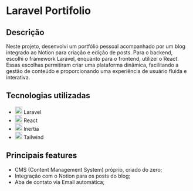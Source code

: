 # Laravel Portifolio
## Descrição
Neste projeto, desenvolvi um portfólio pessoal acompanhado por um blog integrado ao Notion para criação e edição de posts. Para o backend, escolhi o framework Laravel, enquanto para o frontend, utilizei o React. Essas escolhas permitiram criar uma plataforma dinâmica, facilitando a gestão de conteúdo e proporcionando uma experiência de usuário fluida e interativa.
## Tecnologias utilizadas
 - <img width="20" src="https://github.com/ThiagoCrepequer/laravel-portifolio/assets/45575737/99ab0402-c6bb-4673-8ace-d77a719f66a3)"/> Laravel 
 - <img width="20" src="https://github.com/ThiagoCrepequer/laravel-portifolio/assets/45575737/7ce121fc-4ad9-4f08-8936-a0b4adcb2669"/> React 
 - <img width="20" src="https://github.com/ThiagoCrepequer/laravel-portifolio/assets/45575737/cfff9762-bf14-40ac-93a8-501e3912fe8e"/> Inertia 
 - <img width="20" src="https://github.com/ThiagoCrepequer/laravel-portifolio/assets/45575737/3e8b8433-4aac-4942-8707-75f5f81d3338" /> Tailwind 

## Principais features
 - CMS (Content Management System) próprio, criado do zero;
 - Integração com o Notion para os posts do blog;
 - Aba de contato via Email automática;
